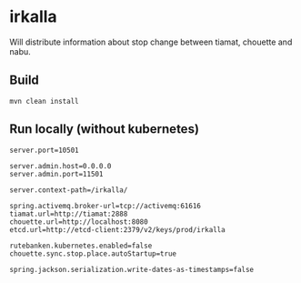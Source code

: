 # irkalla
Will distribute information about stop change between tiamat, chouette and nabu. 


## Build
`mvn clean install`

## Run locally (without kubernetes)

```
server.port=10501

server.admin.host=0.0.0.0
server.admin.port=11501

server.context-path=/irkalla/

spring.activemq.broker-url=tcp://activemq:61616
tiamat.url=http://tiamat:2888
chouette.url=http://localhost:8080
etcd.url=http://etcd-client:2379/v2/keys/prod/irkalla

rutebanken.kubernetes.enabled=false
chouette.sync.stop.place.autoStartup=true

spring.jackson.serialization.write-dates-as-timestamps=false